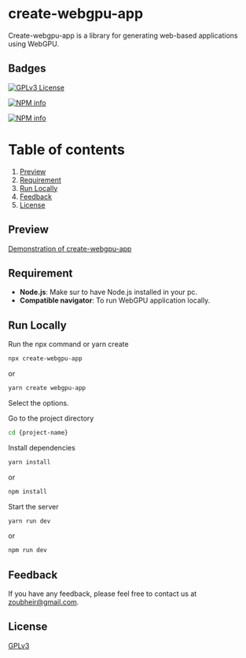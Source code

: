 # create-webgpu-app

Create-webgpu-app is a library for generating web-based applications using WebGPU.

## Badges

[![GPLv3 License](https://img.shields.io/badge/License-GPL%20v3-yellow.svg)](https://choosealicense.com/licenses/gpl-3.0/)

[![NPM info](https://img.shields.io/npm/v/create-webgpu-app?maxAge=3600)](https://www.npmjs.com/package/create-three-app)

[![NPM info](https://nodei.co/npm/create-webgpu-app.png?compact=true)](https://www.npmjs.com/package/create-webgpu-app)

# Table of contents

1. [Preview](#preview)
2. [Requirement](#equirement)
3. [Run Locally](#run-locally)
4. [Feedback](#feedback)
5. [License](#License)

## Preview

[Demonstration of create-webgpu-app](demo.mp4)

## Requirement

- **Node.js**: Make sur to have Node.js installed in your pc.
- **Compatible navigator**: To run WebGPU application locally.

## Run Locally

Run the npx command or yarn create

```bash
npx create-webgpu-app
```

or

```bash
yarn create webgpu-app
```

Select the options.

Go to the project directory

```bash
cd {project-name}
```

Install dependencies

```bash
yarn install
```

or

```bash
npm install
```

Start the server

```bash
yarn run dev
```

or

```bash
npm run dev
```

## Feedback

If you have any feedback, please feel free to contact us at zoubheir@gmail.com.

## License

[GPLv3](https://choosealicense.com/licenses/gpl-3.0/)
